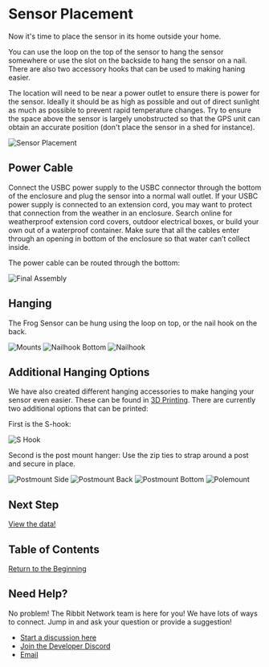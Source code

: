 # Sensor Placement

Now it's time to place the sensor in its home outside your home.

You can use the loop on the top of the sensor to hang the sensor somewhere or use the slot on the backside to hang the sensor on a nail.  There are also two accessory hooks that can be used to making haning easier.

The location will need to be near a power outlet to ensure there is power for the sensor. Ideally it should be as high as possible and out of direct sunlight as much as possible to prevent rapid temperature changes. Try to ensure the space above the sensor is largely unobstructed so that the GPS unit can obtain an accurate position (don't place the sensor in a shed for instance).

![Sensor Placement](images/s_hook.gif)

## Power Cable

Connect the USBC power supply to the USBC connector through the bottom of the enclosure and plug the sensor into a normal wall outlet. If your USBC power supply is connected to an extension cord, you may want to protect that connection from the weather in an enclosure. Search online for weatherproof extension cord covers, outdoor electrical boxes, or build your own out of a waterproof container. Make sure that all the cables enter through an opening in bottom of the enclosure so that water can’t collect inside.

The power cable can be routed through the bottom:

![Final Assembly](images/final_assembly.jpg)

## Hanging

The Frog Sensor can be hung using the loop on top, or the nail hook on the back.  

![Mounts](images/mounts.jpg)
![Nailhook Bottom](images/nailhook_bottom.jpg)
![Nailhook](images/nailhook.jpg)

## Additional Hanging Options

We have also created different hanging accessories to make hanging your sensor even easier.  These can be found in [3D Printing](../2-3d-printing/2-3d-printing.md). There are currently two additional options that can be printed:

First is the S-hook:

![S Hook](images/s_hook.jpg)

Second is the post mount hanger:
Use the zip ties to strap around a post and secure in place.

![Postmount Side](images/postmount_side.jpg)
![Postmount Back](images/postmount_back.jpg)
![Postmount Bottom](images/postmount_bottom.jpg)
![Polemount](images/polemount.jpg)

## Next Step

[View the data!](../6-done/6-done.md)

## Table of Contents

[Return to the Beginning](../index.md)

## Need Help?
No problem! The Ribbit Network team is here for you! We have lots of ways to connect. Jump in and ask your question or provide a suggestion!
* [Start a discussion here](https://github.com/Ribbit-Network/ribbit-network-frog-sensor/discussions/new)
* [Join the Developer Discord](https://discord.gg/vq8PkDb2TC)
* [Email](mailto:keenan.johnson@gmail.com)
